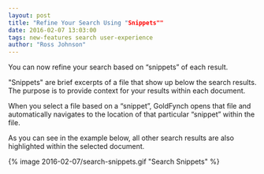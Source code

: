 ```yaml
---
layout: post
title: "Refine Your Search Using "Snippets""
date: 2016-02-07 13:03:00
tags: new-features search user-experience
author: "Ross Johnson"
---
```


You can now refine your search based on “snippets” of each result.

"Snippets" are brief excerpts of a file that show up below the search results. The purpose is to provide context for your results within each document.

When you select a file based on a “snippet”, GoldFynch opens that file and automatically navigates to the location of that particular “snippet” within the file.

As you can see in the example below, all other search results are also highlighted within the selected document.

{% image 2016-02-07/search-snippets.gif "Search Snippets" %}

